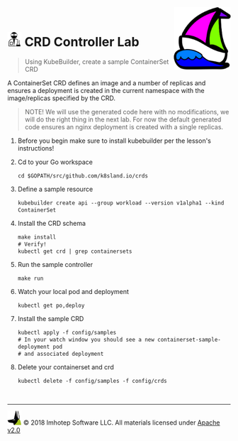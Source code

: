 <img src="../assets/k8sland.png" align="right" width="128" height="auto"/>

<br/>

# <img src="../assets/lab.png" width="32" height="auto"/> CRD Controller Lab

> Using KubeBuilder, create a sample ContainerSet CRD

A ContainerSet CRD defines an image and a number of replicas and ensures a
deployment is created in the current namespace with the image/replicas specified
by the CRD.

> NOTE! We will use the generated code here with no modifications, we will do
> the right thing in the next lab. For now the default generated code ensures
> an nginx deployment is created with a single replicas.

1. Before you begin make sure to install kubebuilder per the lesson's instructions!

1. Cd to your Go workspace

    ```shell
    cd $GOPATH/src/github.com/k8sland.io/crds
    ```

2. Define a sample resource

    ```shell
    kubebuilder create api --group workload --version v1alpha1 --kind ContainerSet
    ```

3. Install the CRD schema

    ```shell
    make install
    # Verify!
    kubectl get crd | grep containersets
    ```

4. Run the sample controller

    ```shell
    make run
    ```

5. Watch your local pod and deployment

    ```shell
    kubectl get po,deploy
    ```

6. Install the sample CRD

   ```shell
   kubectl apply -f config/samples
   # In your watch window you should see a new containerset-sample-deployment pod
   # and associated deployment
   ```

7. Delete your containerset and crd

    ```shell
    kubectl delete -f config/samples -f config/crds
    ```


<br/>

---
<img src="../assets/imhotep_logo.png" width="32" height="auto"/> © 2018 Imhotep Software LLC.
All materials licensed under [Apache v2.0](http://www.apache.org/licenses/LICENSE-2.0)